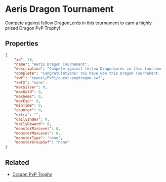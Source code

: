 # Aeris Dragon Tournament

Compete against fellow DragonLords in this tournament to earn a highly prized Dragon PvP Trophy!

## Properties

```json
{
    "id": 78,
    "name": "Aeris Dragon Tournament",
    "description": "Compete against fellow DragonLords in this tournament to earn a highly prized Dragon PvP Trophy!",
    "complete": "Congratulations! You have won this Dragon Tournament. Below, a crowd of enthusiastic fans cheers for you and your dragon as you fly down to receive your Dragon PvP Trophy.",
    "swf": "towns\/PvP\/quest-pvpdragon.swf",
    "swfX": "none",
    "maxSilver": 0,
    "maxGold": 0,
    "maxGems": 0,
    "maxExp": 0,
    "minTime": 0,
    "counter": 0,
    "extra": "",
    "dailyIndex": 0,
    "dailyReward": 0,
    "monsterMinLevel": 0,
    "monsterMaxLevel": 0,
    "monsterType": "none",
    "monsterGroupSwf": "none"
}
```

## Related

- [Dragon PvP Trophy](../items/906-dragon-pvp-trophy.md)

